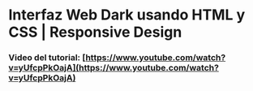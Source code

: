 # Interfaz Web Dark usando HTML y CSS | Responsive Design
### Video del tutorial: [https://www.youtube.com/watch?v=yUfcpPkOajA](https://www.youtube.com/watch?v=yUfcpPkOajA)


